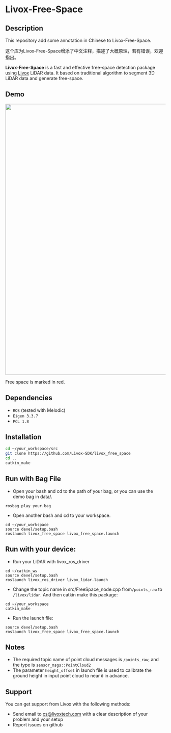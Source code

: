 # Livox-Free-Space
## Description

This repository add some annotation in Chinese to Livox-Free-Space.

这个库为Livox-Free-Space增添了中文注释，描述了大概原理，若有错误，欢迎指出。


**Livox-Free-Space** is a fast and effective free-space detection package using [Livox](www.livoxtech.com) LiDAR data. It based on traditional algorithm to segment 3D LiDAR data and generate free-space.

## Demo

<div align="center">
<img src="./data/demo.gif" width="850px">
</div>

Free space is marked in red.

## Dependencies

- `ROS` (tested with Melodic)
- `Eigen 3.3.7`
- `PCL 1.8` 

## Installation

```bash
cd ~/your_workspace/src
git clone https://github.com/Livox-SDK/livox_free_space
cd ..
catkin_make
```

## Run with Bag File

- Open your bash and cd to the path of your bag, or you can use the demo bag in data/.
```
rosbag play your.bag
```
- Open another bash and cd to your workspace.
```
cd ~/your_workspace
source devel/setup.bash
roslaunch livox_free_space livox_free_space.launch
```

## Run with your device:
- Run your LiDAR with livox_ros_driver
```
cd ~/catkin_ws
source devel/setup.bash
roslaunch livox_ros_driver livox_lidar.launch
```
- Change the topic name in src/FreeSpace_node.cpp from`/points_raw` to `/livox/lidar`. And then catkin make this package:
```
cd ~/your_workspace
catkin_make
```
- Run the launch file:
```
source devel/setup.bash
roslaunch livox_free_space livox_free_space.launch
```

## Notes

- The required topic name of point cloud messages is `/points_raw`, and the type is `sensor_msgs::PointCloud2`
- The parameter `height_offset` in launch file is used to calibrate the ground height in input point cloud  to near `0` in advance.

## Support
You can get support from Livox with the following methods:
*  Send email to [cs@livoxtech.com](cs@livoxtech.com) with a clear description of your problem and your setup
*  Report issues on github
